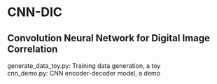 # CNN-DIC
## Convolution Neural Network for Digital Image Correlation  
 generate_data_toy.py: Training data generation, a toy  
 cnn_demo.py: CNN encoder-decoder model, a demo
